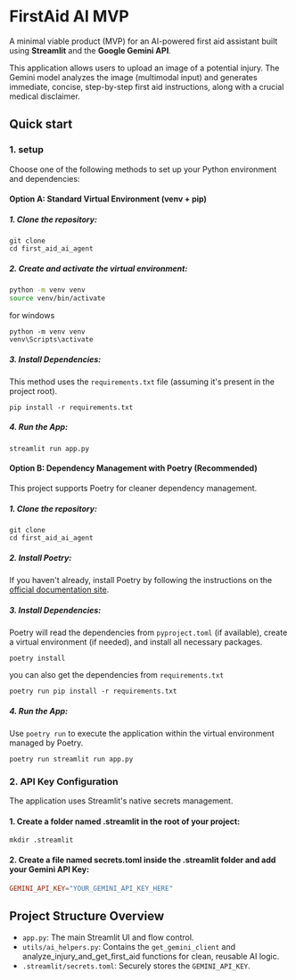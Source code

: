 # FirstAid AI MVP

A minimal viable product (MVP) for an AI-powered first aid assistant built using **Streamlit** and the **Google Gemini API**.

This application allows users to upload an image of a potential injury. The Gemini model analyzes the image (multimodal input) and generates immediate, concise, step-by-step first aid instructions, along with a crucial medical disclaimer.

## Quick start

### 1. **setup**
Choose one of the following methods to set up your Python environment and dependencies:
#### Option A: Standard Virtual Environment (venv + pip)

##### 1. Clone the repository:

```commandline
git clone 
cd first_aid_ai_agent
```
##### 2. Create and activate the virtual environment:
```bash
python -m venv venv
source venv/bin/activate  
```
for windows
```commandline
python -m venv venv
venv\Scripts\activate
```
##### 3. Install Dependencies:
This method uses the `requirements.txt` file (assuming it's present in the project root).
```commandline
pip install -r requirements.txt
```
##### 4. Run the App:
```commandline
streamlit run app.py
```
#### Option B: Dependency Management with Poetry (Recommended)
This project supports Poetry for cleaner dependency management.
##### 1. Clone the repository:
```commandline
git clone 
cd first_aid_ai_agent
```
##### 2. Install Poetry:

If you haven't already, install Poetry by following the instructions on the [official documentation site](https://python-poetry.org/docs/).

##### 3. Install Dependencies:
Poetry will read the dependencies from `pyproject.toml` (if available), create a virtual environment (if needed), and install all necessary packages.
```commandline
poetry install
```
you can also get the dependencies from `requirements.txt`
```commandline
poetry run pip install -r requirements.txt
```
##### 4. Run the App:

Use `poetry run` to execute the application within the virtual environment managed by Poetry.

```commandline
poetry run streamlit run app.py
```

### 2. API Key Configuration
The application uses Streamlit's native secrets management.

#### 1. Create a folder named .streamlit in the root of your project:
```commandline
mkdir .streamlit
```
#### 2. Create a file named secrets.toml inside the .streamlit folder and add your Gemini API Key:
```streamlit/secrets.toml
GEMINI_API_KEY="YOUR_GEMINI_API_KEY_HERE"
```
## Project Structure Overview
* `app.py`: The main Streamlit UI and flow control.
* `utils/ai_helpers.py`: Contains the `get_gemini_client` and analyze_injury_and_get_first_aid functions for clean, reusable AI logic.
* `.streamlit/secrets.toml`: Securely stores the `GEMINI_API_KEY`.